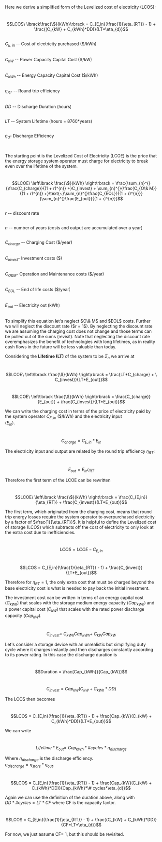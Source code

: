Here we derive a simplified form of the Levelized cost of electricity
(LCOS):

<br>$$LCOS\ \lbrack\frac{\$}{kWh}\rbrack = C_{E,in}(\frac{1}{\eta_{RT}} - 1) + \frac{(C_{kW} + C_{kWh}*DD)}{LT*\eta_{d}}$$

<br>$C_{E,in}$ -- Cost of electricity purchased (\$/kWh)

<br>$C_{kW}$ -- Power Capacity Capital Cost (\$/kW)

<br>$C_{kWh}$ -- Energy Capacity Capital Cost (\$/kWh)

<br>$\eta_{RT}$ -- Round trip efficiency

<br>$DD$ -- Discharge Duration (hours)

<br>$LT$ -- System Lifetime (hours = 8760*years)

<br>$\eta_{d}$- Discharge Efficiency

<br>

The starting point is the Levelized Cost of Electricity (LCOE) is the
price that the energy storage system operator must charge for
electricity to break even over the lifetime of the system.

<br>$$LCOE\ \left\lbrack \frac{\$}{kWh} \right\rbrack = \frac{\sum_{n}^{}{\frac{C_{charge}}{(1 + r)^{n}} +}C_{invest} + \sum_{n}^{}{\frac{C_{O\& M}}{(1 + r)^{n}} +}\text{~}\sum_{n}^{}\frac{C_{EOL}}{(1 + r)^{n}}}{\sum_{n}^{}\frac{E_{out}}{(1 + r)^{n}}}$$

<br>$r$ -- discount rate

<br>$n$ -- number of years (costs and output are accumulated over a year)

<br>$C_{charge}$ -- Charging Cost (\$/year)

<br>$C_{invest}$- Investment costs (\$)

<br>$C_{O\& M}$- Operation and Maintenance costs (\$/year)

<br>$C_{EOL}$ -- End of life costs (\$/year)

<br>$E_{out}$ -- Electricity out (kWh)

<br>
To simplify this equation let's neglect $O\& M$ and $EOL$ costs. Further
we will neglect the discount rate ($r = 1$). By neglecting the discount
rate we are assuming the charging cost does not change and those terms
can be pulled out of the sums (revisit). Note that neglecting the
discount rate overemphasizes the benefit of technologies with long
lifetimes, as in reality cash flows in the future will be less valuable
than today.

Considering the **Lifetime (LT)** of the system to be $\Sigma_{n}$ we
arrive at

<br>$$LCOE\ \left\lbrack \frac{\$}{kWh} \right\rbrack = \frac{LT*C_{charge} + \ C_{invest}}{LT*E_{out}}$$

<br>$$LCOE\ \left\lbrack \frac{\$}{kWh} \right\rbrack = \frac{C_{charge}}{E_{out}} + \frac{C_{invest}}{LT*E_{out}}$$

We can write the charging cost in terms of the price of electricity paid
by the system operator $C_{E,in}$ (\$/kWh) and the electricity input
<br>$(E_{in})$.

<br>$$C_{charge} = C_{E,in}*E_{in}$$

The electricity input and output are related by the round trip
efficiency $\eta_{RT}$:

<br>$$E_{out} = E_{in}\eta_{RT}$$

Therefore the first term of the LCOE can be rewritten

<br>$$LCOE\ \left\lbrack \frac{\$}{kWh} \right\rbrack = \frac{C_{E,in}}{\eta_{RT}} + \frac{C_{invest}}{LT*E_{out}}$$

The first term, which originated from the charging cost, means that
round trip energy losses require the system operator to overpurchased
electricity by a factor of $\frac{1}{\eta_{RT}}$. It is helpful to
define the Levelized cost of storage (LCOS) which subtracts off the cost
of electricity to only look at the extra cost due to inefficiencies.

<br>$$LCOS = LCOE - C_{E,in}$$

<br>$$LCOS = C_{E,in}(\frac{1}{\eta_{RT}} - 1) + \frac{C_{invest}}{LT*E_{out}}$$

Therefore for $\eta_{RT} = 1,$ the only extra cost that must be charged
beyond the base electricity cost is what is needed to pay back the
initial investment.

The investment cost can be written in terms of an energy capital cost
($C_{kWh}$) that scales with the storage medium energy capacity
($Cap_{kWh}$) and a power capital cost ($C_{kW}$) that scales with the
rated power discharge capacity ($Cap_{kW}$).

<br>$$C_{invest} = \ C_{kWh}Cap_{kWh} + \ C_{kW}Cap_{kW}$$

Let's consider a storage device with an unrealistic but simplifying duty
cycle where it charges instantly and then discharges constantly
according to its power rating. In this case the discharge duration is

<br>$$Duration = \frac{Cap_{kWh}}{Cap_{kW}}$$

<br>$$C_{invest} = Cap_{kW}(C_{kW} + C_{kWh}*DD)$$

The LCOS then becomes

<br>$$LCOS = C_{E,in}(\frac{1}{\eta_{RT}} - 1) + \frac{Cap_{kW}(C_{kW} + C_{kWh}*DD)}{LT*E_{out}}$$

We can write

<br>$$Lifetime*E_{out} = \ Cap_{kWh}*\# cycles*\eta_{discharge}$$

Where $\eta_{discharge}$ is the discharge efficiency.
<br>$\eta_{discharge} = \eta_{store}*\eta_{out}$.

<br>$$LCOS = C_{E,in}(\frac{1}{\eta_{RT}} - 1) + \frac{Cap_{kW}(C_{kW} + C_{kWh}*DD)}{Cap_{kWh}*\# cycles*\eta_{d}}$$

Again we can use the definition of the duration above, along with
<br>$DD*\# cycles = LT*CF$ where CF is the capacity factor.

<br>$$LCOS = C_{E,in}(\frac{1}{\eta_{RT}} - 1) + \frac{(C_{kW} + C_{kWh}*DD)}{CF*LT*\eta_{d}}$$

For now, we just assume CF= 1, but this should be revisited.
